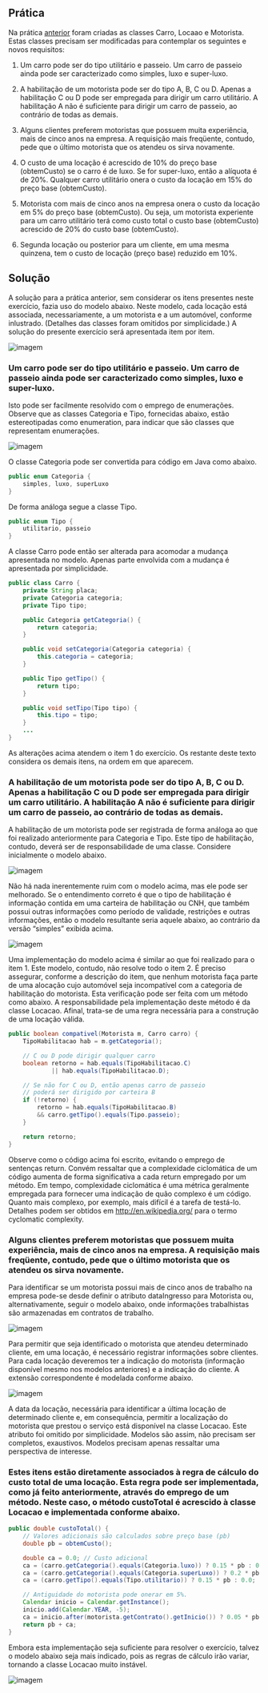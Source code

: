 ## Prática

Na prática [anterior](./12.md) foram criadas as classes Carro, Locaao e Motorista.
Estas classes precisam ser modificadas para contemplar os seguintes e novos
requisitos:

1. Um carro pode ser do tipo utilitário e passeio. Um carro de passeio ainda pode ser caracterizado como simples, luxo e super-luxo.

1. A habilitação de um motorista pode ser do tipo A, B, C ou D. Apenas a habilitação C ou D pode ser empregada para dirigir um carro utilitário. A habilitação A não é suficiente para dirigir um carro de passeio, ao contrário de todas as demais.

1. Alguns clientes preferem motoristas que possuem muita experiência, mais de cinco anos na empresa. A requisição mais freqüente, contudo, pede que o último motorista que os atendeu os sirva novamente.

1. O custo de uma locação é acrescido de 10% do preço base (obtemCusto) se o carro é de luxo. Se for super-luxo, então a alíquota é de 20%. Qualquer carro utilitário onera o custo da locação em 15% do preço base (obtemCusto).

1. Motorista com mais de cinco anos na empresa onera o custo da locação em 5% do preço base (obtemCusto). Ou seja, um motorista experiente para um carro utilitário terá como custo total o custo base (obtemCusto) acrescido de 20% do custo base (obtemCusto).

1. Segunda locação ou posterior para um cliente, em uma mesma quinzena, tem o custo de locação (preço base) reduzido em 10%.

## Solução

A solução para a prática anterior, sem considerar os itens presentes neste exercício, fazia uso do modelo abaixo. Neste modelo, cada locação está associada, necessariamente, a um motorista e a um automóvel, conforme inlustrado. (Detalhes das classes foram omitidos por simplicidade.) A solução do presente exercício será apresentada item por item.

![imagem](./13-01.png)

### Um carro pode ser do tipo utilitário e passeio. Um carro de passeio ainda pode ser caracterizado como simples, luxo e super-luxo.

Isto pode ser facilmente resolvido com o emprego de enumerações. Observe que as classes Categoria e Tipo, fornecidas abaixo, estão estereotipadas como enumeration, para indicar que são classes que representam enumerações.

![imagem](./13-02.png)

O classe Categoria pode ser convertida para código em Java como abaixo.

```java
public enum Categoria {
	simples, luxo, superLuxo
}
```

De forma análoga segue a classe Tipo.

```java
public enum Tipo {
	utilitario, passeio
}
```

A classe Carro pode então ser alterada para acomodar a mudança apresentada no modelo. Apenas parte envolvida com a mudança é apresentada por simplicidade.

```java
public class Carro {
    private String placa;
    private Categoria categoria;
    private Tipo tipo;

    public Categoria getCategoria() {
		return categoria;
	}

	public void setCategoria(Categoria categoria) {
		this.categoria = categoria;
	}

	public Tipo getTipo() {
		return tipo;
	}

	public void setTipo(Tipo tipo) {
		this.tipo = tipo;
	}
	...
}
```

As alterações acima atendem o item 1 do exercício. Os restante deste texto considera os demais itens, na ordem em que aparecem.

### A habilitação de um motorista pode ser do tipo A, B, C ou D. Apenas a habilitação C ou D pode ser empregada para dirigir um carro utilitário. A habilitação A não é suficiente para dirigir um carro de passeio, ao contrário de todas as demais.

A habilitação de um motorista pode ser registrada de forma análoga ao que foi realizado anteriormente para Categoria e Tipo. Este tipo de habilitação, contudo, deverá ser de responsabilidade de uma classe. Considere inicialmente o modelo abaixo.

![imagem](./13-03.png)

Não há nada inerentemente ruim com o modelo acima, mas ele pode ser melhorado. Se o entendimento correto é que o tipo de habilitação é informação contida em uma carteira de habilitação ou CNH, que também possui outras informações como período de validade, restrições e outras informações, então o modelo resultante seria aquele abaixo, ao contrário da versão “simples” exibida acima.

![imagem](./13-04.png)

Uma implementação do modelo acima é similar ao que foi realizado para o item 1. Este modelo, contudo, não resolve todo o item 2. É preciso assegurar, conforme a descrição do item, que nenhum motorista faça parte de uma alocação cujo automóvel seja incompatível com a categoria de habilitação do motorista. Esta verificação pode ser feita com um método como abaixo. A responsabilidade pela implementação deste método é da classe Locacao. Afinal, trata-se de uma regra necessária para a construção de uma locação válida.

```java
public boolean compativel(Motorista m, Carro carro) {
    TipoHabilitacao hab = m.getCategoria();

    // C ou D pode dirigir qualquer carro
    boolean retorno = hab.equals(TipoHabilitacao.C)
            || hab.equals(TipoHabilitacao.D);

    // Se não for C ou D, então apenas carro de passeio
    // poderá ser dirigido por carteira B
    if (!retorno) {
        retorno = hab.equals(TipoHabilitacao.B)
		&& carro.getTipo().equals(Tipo.passeio);
    }

    return retorno;
}
```

Observe como o código acima foi escrito, evitando o emprego de sentenças return. Convém ressaltar que a complexidade ciclomática de um código aumenta de forma significativa a cada return empregado por um método. Em tempo, complexidade ciclomática é uma métrica geralmente empregada para fornecer uma indicação de quão complexo é um código. Quanto mais complexo, por exemplo, mais difícil é a tarefa de testá-lo. Detalhes podem ser obtidos em http://en.wikipedia.org/ para o termo cyclomatic complexity.

### Alguns clientes preferem motoristas que possuem muita experiência, mais de cinco anos na empresa. A requisição mais freqüente, contudo, pede que o último motorista que os atendeu os sirva novamente.

Para identificar se um motorista possui mais de cinco anos de trabalho na empresa pode-se desde definir o atributo dataIngresso para Motorista ou, alternativamente, seguir o modelo abaixo, onde informações trabalhistas são armazenadas em contratos de trabalho.

![imagem](./13-05.png)

Para permitir que seja identificado o motorista que atendeu determinado cliente, em uma locação, é necessário registrar informações sobre clientes. Para cada locação deveremos ter a indicação do motorista (informação disponível mesmo nos modelos anteriores) e a indicação do cliente. A extensão correspondente é modelada conforme abaixo.

![imagem](./13-06.png)

A data da locação, necessária para identificar a última locação de determinado cliente e, em consequência, permitir a localização do motorista que prestou o serviço está disponível na classe Locacao. Este atributo foi omitido por simplicidade. Modelos são assim, não precisam ser completos, exaustivos. Modelos precisam apenas ressaltar uma perspectiva de interesse.

### Estes itens estão diretamente associados à regra de cálculo do custo total de uma locação. Esta regra pode ser implementada, como já feito anteriormente, através do emprego de um método. Neste caso, o método custoTotal é acrescido à classe Locacao e implementada conforme abaixo.

```java
public double custoTotal() {
    // Valores adicionais são calculados sobre preço base (pb)
    double pb = obtemCusto();

    double ca = 0.0; // Custo adicional
    ca = (carro.getCategoria().equals(Categoria.luxo)) ? 0.15 * pb : 0.0;
    ca = (carro.getCategoria().equals(Categoria.superLuxo)) ? 0.2 * pb : 0.0;
    ca = (carro.getTipo().equals(Tipo.utilitario)) ? 0.15 * pb : 0.0;

    // Antiguidade do motorista pode onerar em 5%.
    Calendar inicio = Calendar.getInstance();
    inicio.add(Calendar.YEAR, -5);
    ca = inicio.after(motorista.getContrato().getInicio()) ? 0.05 * pb : ca;
    return pb + ca;
}
```

Embora esta implementação seja suficiente para resolver o exercício, talvez o modelo abaixo seja mais indicado, pois as regras de cálculo irão variar, tornando a classe Locacao muito instável.

![imagem](./13-07.png)
